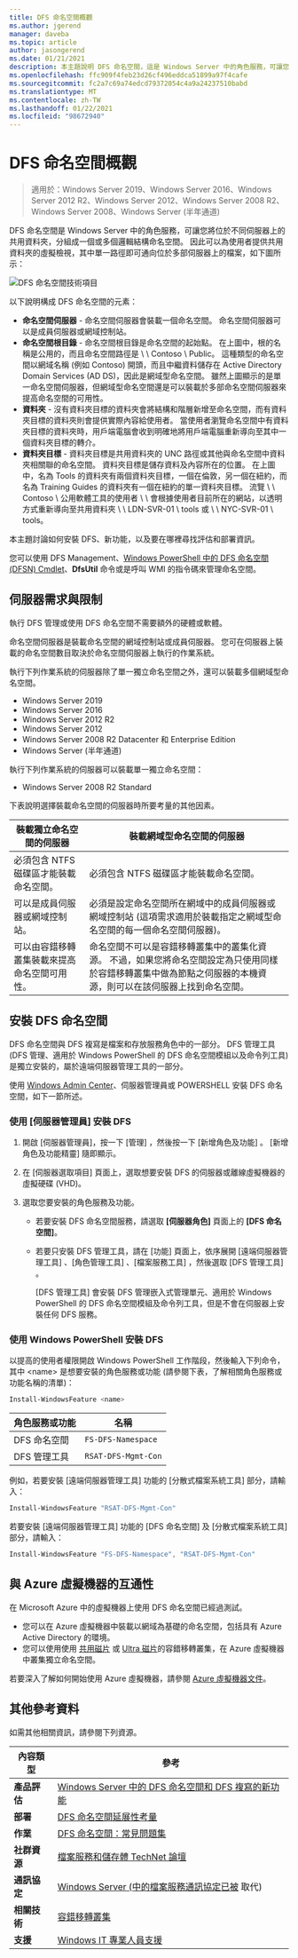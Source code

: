 ```yaml
---
title: DFS 命名空間概觀
ms.author: jgerend
manager: daveba
ms.topic: article
author: jasongerend
ms.date: 01/21/2021
description: 本主題說明 DFS 命名空間，這是 Windows Server 中的角色服務，可讓您將位於不同伺服器上的共用資料夾，分組成一個或多個邏輯結構命名空間。
ms.openlocfilehash: ffc909f4feb23d26cf496eddca51899a97f4cafe
ms.sourcegitcommit: fc2a7c69a74edcd79372054c4a9a24237510babd
ms.translationtype: MT
ms.contentlocale: zh-TW
ms.lasthandoff: 01/22/2021
ms.locfileid: "98672940"
---
```

# <a name="dfs-namespaces-overview"></a>DFS 命名空間概觀

> 適用於：Windows Server 2019、Windows Server 2016、Windows Server 2012 R2、Windows Server 2012、Windows Server 2008 R2、Windows Server 2008、Windows Server (半年通道)

DFS 命名空間是 Windows Server 中的角色服務，可讓您將位於不同伺服器上的共用資料夾，分組成一個或多個邏輯結構命名空間。 因此可以為使用者提供共用資料夾的虛擬檢視，其中單一路徑即可通向位於多部伺服器上的檔案，如下圖所示：

![DFS 命名空間技術項目](media/dfs-overview.png)

以下說明構成 DFS 命名空間的元素：

- **命名空間伺服器** - 命名空間伺服器會裝載一個命名空間。 命名空間伺服器可以是成員伺服器或網域控制站。
- **命名空間根目錄** - 命名空間根目錄是命名空間的起始點。 在上圖中，根的名稱是公用的，而且命名空間路徑是 \\ \\ Contoso \\ Public。 這種類型的命名空間以網域名稱 (例如 Contoso) 開頭，而且中繼資料儲存在 Active Directory Domain Services (AD DS)，因此是網域型命名空間。 雖然上圖顯示的是單一命名空間伺服器，但網域型命名空間還是可以裝載於多部命名空間伺服器來提高命名空間的可用性。
- **資料夾** - 沒有資料夾目標的資料夾會將結構和階層新增至命名空間，而有資料夾目標的資料夾則會提供實際內容給使用者。 當使用者瀏覽命名空間中有資料夾目標的資料夾時，用戶端電腦會收到明確地將用戶端電腦重新導向至其中一個資料夾目標的轉介。
- **資料夾目標** - 資料夾目標是共用資料夾的 UNC 路徑或其他與命名空間中資料夾相關聯的命名空間。 資料夾目標是儲存資料及內容所在的位置。 在上圖中，名為 Tools 的資料夾有兩個資料夾目標，一個在倫敦，另一個在紐約，而名為 Training Guides 的資料夾有一個在紐約的單一資料夾目標。 流覽 \\ \\ Contoso \\ 公用軟體工具的使用者 \\ \\ 會根據使用者目前所在的網站，以透明方式重新導向至共用資料夾 \\ \\ LDN-SVR-01 \\ tools 或 \\ \\ NYC-SVR-01 \\ tools。

本主題討論如何安裝 DFS、新功能，以及要在哪裡尋找評估和部署資訊。

您可以使用 DFS Management、[Windows PowerShell 中的 DFS 命名空間 (DFSN) Cmdlet](/powershell/module/dfsn/)、**DfsUtil** 命令或是呼叫 WMI 的指令碼來管理命名空間。

## <a name="server-requirements-and-limits"></a>伺服器需求與限制

執行 DFS 管理或使用 DFS 命名空間不需要額外的硬體或軟體。

命名空間伺服器是裝載命名空間的網域控制站或成員伺服器。 您可在伺服器上裝載的命名空間數目取決於命名空間伺服器上執行的作業系統。

執行下列作業系統的伺服器除了單一獨立命名空間之外，還可以裝載多個網域型命名空間。

- Windows Server 2019
- Windows Server 2016
- Windows Server 2012 R2
- Windows Server 2012
- Windows Server 2008 R2 Datacenter 和 Enterprise Edition
- Windows Server (半年通道)

執行下列作業系統的伺服器可以裝載單一獨立命名空間：

- Windows Server 2008 R2 Standard

下表說明選擇裝載命名空間的伺服器時所要考量的其他因素。

| 裝載獨立命名空間的伺服器 | 裝載網域型命名空間的伺服器 |
| ---                                   |        ---                                |
| 必須包含 NTFS 磁碟區才能裝載命名空間。|必須包含 NTFS 磁碟區才能裝載命名空間。 |
| 可以是成員伺服器或網域控制站。|必須是設定命名空間所在網域中的成員伺服器或網域控制站 (這項需求適用於裝載指定之網域型命名空間的每一個命名空間伺服器)。 |
| 可以由容錯移轉叢集裝載來提高命名空間可用性。|命名空間不可以是容錯移轉叢集中的叢集化資源。 不過，如果您將命名空間設定為只使用同樣於容錯移轉叢集中做為節點之伺服器的本機資源，則可以在該伺服器上找到命名空間。 |

## <a name="installing-dfs-namespaces"></a>安裝 DFS 命名空間

DFS 命名空間與 DFS 複寫是檔案和存放服務角色中的一部分。 DFS 管理工具 (DFS 管理、適用於 Windows PowerShell 的 DFS 命名空間模組以及命令列工具) 是獨立安裝的，屬於遠端伺服器管理工具的一部分。

使用 [Windows Admin Center](../../manage/windows-admin-center/overview.md)、伺服器管理員或 POWERSHELL 安裝 DFS 命名空間，如下一節所述。

### <a name="to-install-dfs-by-using-server-manager"></a>使用 [伺服器管理員] 安裝 DFS

1. 開啟 [伺服器管理員]，按一下 [管理] ，然後按一下 [新增角色及功能] 。 [新增角色及功能精靈] 隨即顯示。

2. 在 [伺服器選取項目]  頁面上，選取想要安裝 DFS 的伺服器或離線虛擬機器的虛擬硬碟 (VHD)。

3. 選取您要安裝的角色服務及功能。

    - 若要安裝 DFS 命名空間服務，請選取 **\[伺服器角色\]** 頁面上的 **\[DFS 命名空間\]**。

    - 若要只安裝 DFS 管理工具，請在 [功能]  頁面上，依序展開 [遠端伺服器管理工具] 、[角色管理工具] 、[檔案服務工具] ，然後選取 [DFS 管理工具] 。

         [DFS 管理工具] 會安裝 DFS 管理嵌入式管理單元、適用於 Windows PowerShell 的 DFS 命名空間模組及命令列工具，但是不會在伺服器上安裝任何 DFS 服務。

### <a name="to-install-dfs-by-using-windows-powershell"></a>使用 Windows PowerShell 安裝 DFS

以提高的使用者權限開啟 Windows PowerShell 工作階段，然後輸入下列命令，其中 <name\> 是想要安裝的角色服務或功能 (請參閱下表，了解相關角色服務或功能名稱的清單)：

```PowerShell
Install-WindowsFeature <name>
```

| 角色服務或功能 | 名稱 |
| ----------------------- | ---- |
| DFS 命名空間          | `FS-DFS-Namespace` |
| DFS 管理工具    | `RSAT-DFS-Mgmt-Con` |

例如，若要安裝 [遠端伺服器管理工具] 功能的 [分散式檔案系統工具] 部分，請輸入：

```PowerShell
Install-WindowsFeature "RSAT-DFS-Mgmt-Con"
```

若要安裝 [遠端伺服器管理工具] 功能的 [DFS 命名空間] 及 [分散式檔案系統工具] 部分，請輸入：

```PowerShell
Install-WindowsFeature "FS-DFS-Namespace", "RSAT-DFS-Mgmt-Con"
```

## <a name="interoperability-with-azure-virtual-machines"></a>與 Azure 虛擬機器的互通性

在 Microsoft Azure 中的虛擬機器上使用 DFS 命名空間已經過測試。

- 您可以在 Azure 虛擬機器中裝載以網域為基礎的命名空間，包括具有 Azure Active Directory 的環境。
- 您可以使用使用 [共用磁片](/azure/virtual-machines/disks-shared) 或 [Ultra 磁片](/azure/virtual-machines/disks-enable-ultra-ssd)的容錯移轉叢集，在 Azure 虛擬機器中叢集獨立命名空間。


若要深入了解如何開始使用 Azure 虛擬機器，請參閱 [Azure 虛擬機器文件](/azure/virtual-machines/)。

## <a name="additional-references"></a>其他參考資料

如需其他相關資訊，請參閱下列資源。

| 內容類型        | 參考 |
| ------------------  | ----------------|
| **產品評估** | [Windows Server 中的 DFS 命名空間和 DFS 複寫的新功能](/previous-versions/windows/it-pro/windows-server-2012-R2-and-2012/dn281957(v=ws.11)) |
| **部署**    | [DFS 命名空間延展性考量](https://techcommunity.microsoft.com/t5/storage-at-microsoft/bg-p/FileCAB) |
| **作業**    | [DFS 命名空間：常見問題集](/previous-versions/windows/it-pro/windows-server-2008-R2-and-2008/ee404780(v=ws.10)) |
| **社群資源** | [檔案服務和儲存體 TechNet 論壇](/answers/topics/windows-server-storage.html) |
| **通訊協定**        | [Windows Server (中的檔案服務通訊協定已被](/openspecs/windows_protocols/MS-WINPROTLP/df36f95e-6a6b-48d6-a3ae-35a17674f546) 取代)  |
| **相關技術** | [容錯移轉叢集](../../failover-clustering/failover-clustering-overview.md)|
| **支援** | [Windows IT 專業人員支援](https://www.microsoft.com/itpro/windows/support)|
